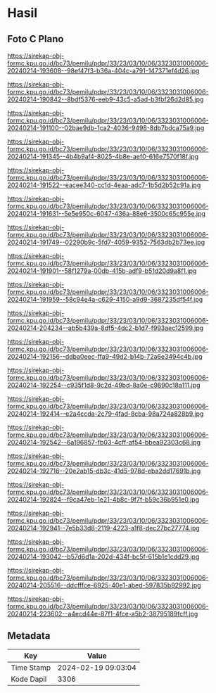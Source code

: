 # Hasil

## Foto C Plano

https://sirekap-obj-formc.kpu.go.id/bc73/pemilu/pdpr/33/23/03/10/06/3323031006006-20240214-193608--98ef47f3-b36a-404c-a791-147371ef4d26.jpg

https://sirekap-obj-formc.kpu.go.id/bc73/pemilu/pdpr/33/23/03/10/06/3323031006006-20240214-190842--8bdf5376-eeb9-43c5-a5ad-b3fbf26d2d85.jpg

https://sirekap-obj-formc.kpu.go.id/bc73/pemilu/pdpr/33/23/03/10/06/3323031006006-20240214-191100--02bae9db-1ca2-4036-9498-8db7bdca75a9.jpg

https://sirekap-obj-formc.kpu.go.id/bc73/pemilu/pdpr/33/23/03/10/06/3323031006006-20240214-191345--4b4b9af4-8025-4b8e-aef0-616e7570f18f.jpg

https://sirekap-obj-formc.kpu.go.id/bc73/pemilu/pdpr/33/23/03/10/06/3323031006006-20240214-191522--eacee340-cc1d-4eaa-adc7-1b5d2b52c91a.jpg

https://sirekap-obj-formc.kpu.go.id/bc73/pemilu/pdpr/33/23/03/10/06/3323031006006-20240214-191631--5e5e950c-6047-436a-88e6-3500c65c955e.jpg

https://sirekap-obj-formc.kpu.go.id/bc73/pemilu/pdpr/33/23/03/10/06/3323031006006-20240214-191749--02290b9c-5fd7-4059-9352-7563db2b73ee.jpg

https://sirekap-obj-formc.kpu.go.id/bc73/pemilu/pdpr/33/23/03/10/06/3323031006006-20240214-191901--58f1279a-00db-415b-adf9-b51d20d9a8f1.jpg

https://sirekap-obj-formc.kpu.go.id/bc73/pemilu/pdpr/33/23/03/10/06/3323031006006-20240214-191959--58c94e4a-c629-4150-a9d9-3687235df54f.jpg

https://sirekap-obj-formc.kpu.go.id/bc73/pemilu/pdpr/33/23/03/10/06/3323031006006-20240214-204234--ab5b439a-8df5-4dc2-b1d7-f993aec12599.jpg

https://sirekap-obj-formc.kpu.go.id/bc73/pemilu/pdpr/33/23/03/10/06/3323031006006-20240214-192156--ddba0eec-ffa9-49d2-b14b-72a6e3494c4b.jpg

https://sirekap-obj-formc.kpu.go.id/bc73/pemilu/pdpr/33/23/03/10/06/3323031006006-20240214-192254--c935f1d8-9c2d-49bd-8a0e-c9890c18a111.jpg

https://sirekap-obj-formc.kpu.go.id/bc73/pemilu/pdpr/33/23/03/10/06/3323031006006-20240214-192414--e2a4ccda-2c79-4fad-8cba-98a724a828b9.jpg

https://sirekap-obj-formc.kpu.go.id/bc73/pemilu/pdpr/33/23/03/10/06/3323031006006-20240214-192542--6a196857-fb03-4cff-af54-bbea92303c68.jpg

https://sirekap-obj-formc.kpu.go.id/bc73/pemilu/pdpr/33/23/03/10/06/3323031006006-20240214-192716--20e2ab15-db3c-41d5-978d-eba2dd17691b.jpg

https://sirekap-obj-formc.kpu.go.id/bc73/pemilu/pdpr/33/23/03/10/06/3323031006006-20240214-192824--f9ca47eb-1e21-4b8c-9f7f-b59c36b951e0.jpg

https://sirekap-obj-formc.kpu.go.id/bc73/pemilu/pdpr/33/23/03/10/06/3323031006006-20240214-192941--7e5b33d8-2119-4223-a1f8-dec27bc27774.jpg

https://sirekap-obj-formc.kpu.go.id/bc73/pemilu/pdpr/33/23/03/10/06/3323031006006-20240214-193042--b57d6d1a-202d-434f-bc5f-615b1e1cdd29.jpg

https://sirekap-obj-formc.kpu.go.id/bc73/pemilu/pdpr/33/23/03/10/06/3323031006006-20240214-205516--ddcfffce-6925-40e1-abed-597835b92992.jpg

https://sirekap-obj-formc.kpu.go.id/bc73/pemilu/pdpr/33/23/03/10/06/3323031006006-20240214-223602--a4ecd44e-87f1-4fce-a5b2-38795189fcff.jpg


## Metadata

| Key        | Value               |
| ---------- | ------------------- |
| Time Stamp | 2024-02-19 09:03:04 |
| Kode Dapil | 3306                |



